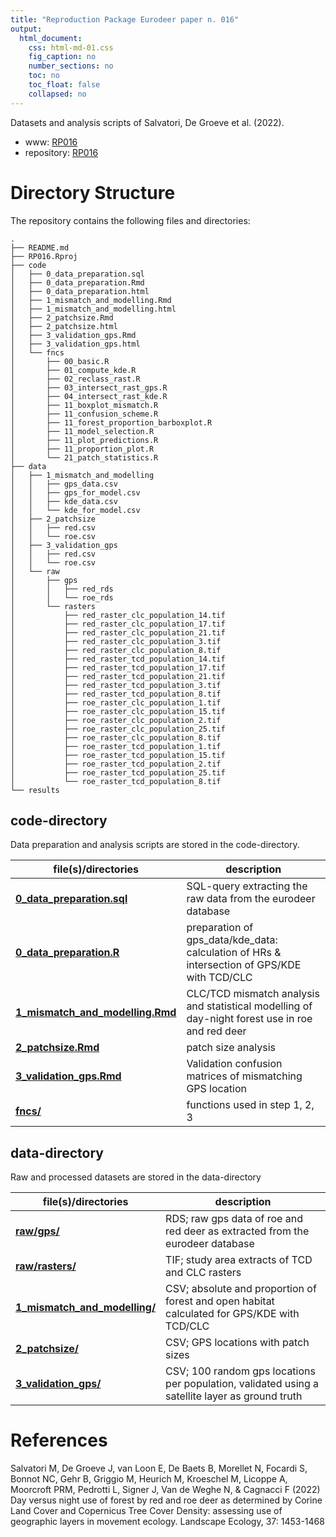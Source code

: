```yaml
---
title: "Reproduction Package Eurodeer paper n. 016"
output:
  html_document:
    css: html-md-01.css
    fig_caption: no
    number_sections: no
    toc: no
    toc_float: false
    collapsed: no
---
```


Datasets and analysis scripts of Salvatori, De Groeve et al. (2022). 

* www: [RP016](https://euromammals.github.io/RP016/) 
* repository: [RP016](https://github.com/EUROMAMMALS/RP016) 

# Directory Structure 

The repository contains the following files and directories:

```
. 
├── README.md
├── RP016.Rproj
├── code
│   ├── 0_data_preparation.sql
│   ├── 0_data_preparation.Rmd
│   ├── 0_data_preparation.html
│   ├── 1_mismatch_and_modelling.Rmd
│   ├── 1_mismatch_and_modelling.html
│   ├── 2_patchsize.Rmd
│   ├── 2_patchsize.html
│   ├── 3_validation_gps.Rmd
│   ├── 3_validation_gps.html
│   └── fncs
│       ├── 00_basic.R
│       ├── 01_compute_kde.R
│       ├── 02_reclass_rast.R
│       ├── 03_intersect_rast_gps.R
│       ├── 04_intersect_rast_kde.R
│       ├── 11_boxplot_mismatch.R
│       ├── 11_confusion_scheme.R
│       ├── 11_forest_proportion_barboxplot.R
│       ├── 11_model_selection.R
│       ├── 11_plot_predictions.R
│       ├── 11_proportion_plot.R
│       └── 21_patch_statistics.R
├── data
│   ├── 1_mismatch_and_modelling
│   │   ├── gps_data.csv
│   │   ├── gps_for_model.csv
│   │   ├── kde_data.csv
│   │   └── kde_for_model.csv
│   ├── 2_patchsize
│   │   ├── red.csv
│   │   └── roe.csv
│   ├── 3_validation_gps
│   │   ├── red.csv
│   │   └── roe.csv
│   └── raw
│       ├── gps
│       │   ├── red_rds
│       │   └── roe_rds
│       └── rasters
│           ├── red_raster_clc_population_14.tif
│           ├── red_raster_clc_population_17.tif
│           ├── red_raster_clc_population_21.tif
│           ├── red_raster_clc_population_3.tif
│           ├── red_raster_clc_population_8.tif
│           ├── red_raster_tcd_population_14.tif
│           ├── red_raster_tcd_population_17.tif
│           ├── red_raster_tcd_population_21.tif
│           ├── red_raster_tcd_population_3.tif
│           ├── red_raster_tcd_population_8.tif
│           ├── roe_raster_clc_population_1.tif
│           ├── roe_raster_clc_population_15.tif
│           ├── roe_raster_clc_population_2.tif
│           ├── roe_raster_clc_population_25.tif
│           ├── roe_raster_clc_population_8.tif
│           ├── roe_raster_tcd_population_1.tif
│           ├── roe_raster_tcd_population_15.tif
│           ├── roe_raster_tcd_population_2.tif
│           ├── roe_raster_tcd_population_25.tif
│           └── roe_raster_tcd_population_8.tif
└── results
```

## code-directory 

Data preparation and analysis scripts are stored in the code-directory. 

|  file(s)/directories                   |   description                                                                                      |
|----------------------------------------|----------------------------------------------------------------------------------------------------|
| **[0_data_preparation.sql](https://github.com/EUROMAMMALS/RP016/blob/master/code/0_data_preparation.sql)**      | SQL-query extracting the raw data from the eurodeer database                                       |
| **[0_data_preparation.R](https://github.com/EUROMAMMALS/RP016/blob/master/code/0_data_preparation.R)**        | preparation of gps_data/kde_data: calculation of HRs & intersection of GPS/KDE with TCD/CLC   | 
| **[1_mismatch_and_modelling.Rmd](https://github.com/EUROMAMMALS/RP016/blob/master/code/1_mismatch_and_modelling.Rmd)**| CLC/TCD mismatch analysis and statistical modelling of day-night forest use in roe and red deer    | 
| **[2_patchsize.Rmd](https://github.com/EUROMAMMALS/RP016/blob/master/code/2_patchsize.Rmd)**   | patch size analysis                                                                                | 
| **[3_validation_gps.Rmd](https://github.com/EUROMAMMALS/RP016/blob/master/code/3_validation_gps.Rmd)**   | Validation confusion matrices of mismatching GPS location                                          | 
| **[fncs/](https://github.com/EUROMAMMALS/RP016/blob/master/code/fncs/)**     | functions used in step 1, 2, 3                                                                     | 

## data-directory  

Raw and processed datasets are stored in the data-directory

|  file(s)/directories                   |   description                                                                                      |
|----------------------------------------|----------------------------------------------------------------------------------------------------|
| **[raw/gps/](https://github.com/EUROMAMMALS/RP016/blob/master/data/raw/gps/)**       | RDS; raw gps data of roe and red deer as extracted from the eurodeer database                      |  
| **[raw/rasters/](https://github.com/EUROMAMMALS/RP016/blob/master/data/raw/rasters/)**       | TIF; study area extracts of TCD and CLC rasters                                                    |  
| **[1_mismatch_and_modelling/](https://github.com/EUROMAMMALS/RP016/blob/master/data/1_mismatch_and_modelling/)**             | CSV; absolute and proportion of forest and open habitat calculated for GPS/KDE with TCD/CLC        |  
| **[2_patchsize/](https://github.com/EUROMAMMALS/RP016/blob/master/data/2_patchsize/)**             | CSV; GPS locations with patch sizes                                                                |  
| **[3_validation_gps/](https://github.com/EUROMAMMALS/RP016/blob/master/data/3_validation_gps/)**         | CSV; 100 random gps locations per population, validated using a satellite layer as ground truth    |  

# References 

Salvatori M, De Groeve J, van Loon E, De Baets B, Morellet N, Focardi S, Bonnot NC,  Gehr B, Griggio M, Heurich M, Kroeschel M, Licoppe A, Moorcroft PRM, Pedrotti L, Signer J, Van de Weghe N, & Cagnacci F (2022) Day versus night use of forest by red and roe deer as determined by Corine Land Cover and Copernicus Tree Cover Density: assessing use of geographic layers in movement ecology. Landscape Ecology, 37: 1453-1468
